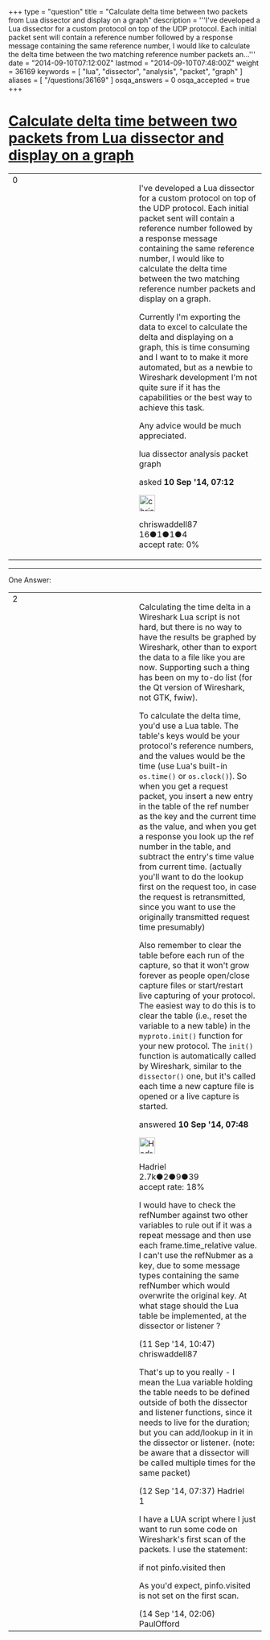 +++
type = "question"
title = "Calculate delta time between two packets from Lua dissector and display on a graph"
description = '''I&#x27;ve developed a Lua dissector for a custom protocol on top of the UDP protocol. Each initial packet sent will contain a reference number followed by a response message containing the same reference number, I would like to calculate the delta time between the two matching reference number packets an...'''
date = "2014-09-10T07:12:00Z"
lastmod = "2014-09-10T07:48:00Z"
weight = 36169
keywords = [ "lua", "dissector", "analysis", "packet", "graph" ]
aliases = [ "/questions/36169" ]
osqa_answers = 0
osqa_accepted = true
+++

<div class="headNormal">

# [Calculate delta time between two packets from Lua dissector and display on a graph](/questions/36169/calculate-delta-time-between-two-packets-from-lua-dissector-and-display-on-a-graph)

</div>

<div id="main-body">

<div id="askform">

<table id="question-table" style="width:100%;"><colgroup><col style="width: 50%" /><col style="width: 50%" /></colgroup><tbody><tr class="odd"><td style="width: 30px; vertical-align: top"><div class="vote-buttons"><div id="post-36169-score" class="post-score" title="current number of votes">0</div><div id="favorite-count" class="favorite-count"></div></div></td><td><div id="item-right"><div class="question-body"><p>I've developed a Lua dissector for a custom protocol on top of the UDP protocol. Each initial packet sent will contain a reference number followed by a response message containing the same reference number, I would like to calculate the delta time between the two matching reference number packets and display on a graph.</p><p>Currently I'm exporting the data to excel to calculate the delta and displaying on a graph, this is time consuming and I want to to make it more automated, but as a newbie to Wireshark development I'm not quite sure if it has the capabilities or the best way to achieve this task.</p><p>Any advice would be much appreciated.</p></div><div id="question-tags" class="tags-container tags">lua dissector analysis packet graph</div><div id="question-controls" class="post-controls"></div><div class="post-update-info-container"><div class="post-update-info post-update-info-user"><p>asked <strong>10 Sep '14, 07:12</strong></p><img src="https://secure.gravatar.com/avatar/8de5734b4f8fa841bfcf5498c22a9055?s=32&amp;d=identicon&amp;r=g" class="gravatar" width="32" height="32" alt="chriswaddell87&#39;s gravatar image" /><p>chriswaddell87<br />
<span class="score" title="16 reputation points">16</span><span title="1 badges"><span class="badge1">●</span><span class="badgecount">1</span></span><span title="1 badges"><span class="silver">●</span><span class="badgecount">1</span></span><span title="4 badges"><span class="bronze">●</span><span class="badgecount">4</span></span><br />
<span class="accept_rate" title="Rate of the user&#39;s accepted answers">accept rate:</span> <span title="chriswaddell87 has no accepted answers">0%</span></p></div></div><div id="comments-container-36169" class="comments-container"></div><div id="comment-tools-36169" class="comment-tools"></div><div class="clear"></div><div id="comment-36169-form-container" class="comment-form-container"></div><div class="clear"></div></div></td></tr></tbody></table>

------------------------------------------------------------------------

<div class="tabBar">

<span id="sort-top"></span>

<div class="headQuestions">

One Answer:

</div>

</div>

<span id="36173"></span>

<div id="answer-container-36173" class="answer accepted-answer">

<table style="width:100%;"><colgroup><col style="width: 50%" /><col style="width: 50%" /></colgroup><tbody><tr class="odd"><td style="width: 30px; vertical-align: top"><div class="vote-buttons"><div id="post-36173-score" class="post-score" title="current number of votes">2</div></div></td><td><div class="item-right"><div class="answer-body"><p>Calculating the time delta in a Wireshark Lua script is not hard, but there is no way to have the results be graphed by Wireshark, other than to export the data to a file like you are now. Supporting such a thing has been on my to-do list (for the Qt version of Wireshark, not GTK, fwiw).</p><p>To calculate the delta time, you'd use a Lua table. The table's keys would be your protocol's reference numbers, and the values would be the time (use Lua's built-in <code>os.time()</code> or <code>os.clock()</code>). So when you get a request packet, you insert a new entry in the table of the ref number as the key and the current time as the value, and when you get a response you look up the ref number in the table, and subtract the entry's time value from current time. (actually you'll want to do the lookup first on the request too, in case the request is retransmitted, since you want to use the originally transmitted request time presumably)</p><p>Also remember to clear the table before each run of the capture, so that it won't grow forever as people open/close capture files or start/restart live capturing of your protocol. The easiest way to do this is to clear the table (i.e., reset the variable to a new table) in the <code>myproto.init()</code> function for your new protocol. The <code>init()</code> function is automatically called by Wireshark, similar to the <code>dissector()</code> one, but it's called each time a new capture file is opened or a live capture is started.</p></div><div class="answer-controls post-controls"></div><div class="post-update-info-container"><div class="post-update-info post-update-info-user"><p>answered <strong>10 Sep '14, 07:48</strong></p><img src="https://secure.gravatar.com/avatar/d02f20c18a7742ec73a666f1974bf6dc?s=32&amp;d=identicon&amp;r=g" class="gravatar" width="32" height="32" alt="Hadriel&#39;s gravatar image" /><p>Hadriel<br />
<span class="score" title="2652 reputation points"><span>2.7k</span></span><span title="2 badges"><span class="badge1">●</span><span class="badgecount">2</span></span><span title="9 badges"><span class="silver">●</span><span class="badgecount">9</span></span><span title="39 badges"><span class="bronze">●</span><span class="badgecount">39</span></span><br />
<span class="accept_rate" title="Rate of the user&#39;s accepted answers">accept rate:</span> <span title="Hadriel has 30 accepted answers">18%</span></p></div></div><div id="comments-container-36173" class="comments-container"><span id="36206"></span><div id="comment-36206" class="comment"><div id="post-36206-score" class="comment-score"></div><div class="comment-text"><p>I would have to check the refNumber against two other variables to rule out if it was a repeat message and then use each frame.time_relative value. I can't use the refNubmer as a key, due to some message types containing the same refNumber which would overwrite the original key. At what stage should the Lua table be implemented, at the dissector or listener ?</p></div><div id="comment-36206-info" class="comment-info"><span class="comment-age">(11 Sep '14, 10:47)</span> chriswaddell87</div></div><span id="36269"></span><div id="comment-36269" class="comment"><div id="post-36269-score" class="comment-score"></div><div class="comment-text"><p>That's up to you really - I mean the Lua variable holding the table needs to be defined outside of both the dissector and listener functions, since it needs to live for the duration; but you can add/lookup in it in the dissector or listener. (note: be aware that a dissector will be called multiple times for the same packet)</p></div><div id="comment-36269-info" class="comment-info"><span class="comment-age">(12 Sep '14, 07:37)</span> Hadriel</div></div><span id="36308"></span><div id="comment-36308" class="comment"><div id="post-36308-score" class="comment-score">1</div><div class="comment-text"><p>I have a LUA script where I just want to run some code on Wireshark's first scan of the packets. I use the statement:</p><p>if not pinfo.visited then</p><p>As you'd expect, pinfo.visited is not set on the first scan.</p></div><div id="comment-36308-info" class="comment-info"><span class="comment-age">(14 Sep '14, 02:06)</span> PaulOfford</div></div></div><div id="comment-tools-36173" class="comment-tools"></div><div class="clear"></div><div id="comment-36173-form-container" class="comment-form-container"></div><div class="clear"></div></div></td></tr></tbody></table>

</div>

<div class="paginator-container-left">

</div>

</div>

</div>

